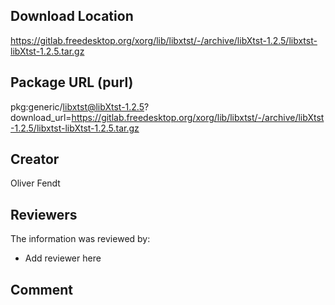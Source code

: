 ## Download Location

https://gitlab.freedesktop.org/xorg/lib/libxtst/-/archive/libXtst-1.2.5/libxtst-libXtst-1.2.5.tar.gz

## Package URL (purl)

pkg:generic/libxtst@libXtst-1.2.5?download_url=https://gitlab.freedesktop.org/xorg/lib/libxtst/-/archive/libXtst-1.2.5/libxtst-libXtst-1.2.5.tar.gz

## Creator

Oliver Fendt

## Reviewers

The information was reviewed by:

* Add reviewer here

## Comment

